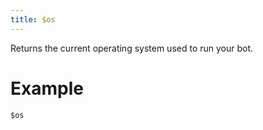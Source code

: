 ```yaml
---
title: $os
---
```

Returns the current operating system used to run your bot.

# Example
```js
$os
```
